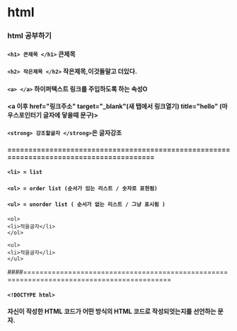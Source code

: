 # html
### html 공부하기
#### `<h1> 큰제목 </h1>` 큰제목
#### `<h2> 작은제목 </h2>` 작은제목,이것들말고 더있다.
#### `<a> </a>` 하이퍼텍스트 링크를 주입하도록 하는 속성O
#### <a 이후 href="링크주소" target="_blank"(새 탭에서 링크열기) title="hello" (마우스포인터기 글자에 닿을때 문구)>
#### `<strong> 강조할글자 </strong>`은 글자강조
#### ========================================================================================
#### `<li> = list`
#### `<ol> = order list (순서가 있는 리스트 / 숫자로 표현됨)`
#### `<ul> = unorder list ( 순서가 없는 리스트 / 그냥 표시됨 )`
```
<ol>
<li>적을글자</li>
</ol>
```
```
<ul>
<li>적을글자</li>
</ul>
```
####==========================================================================================
#### `<!DOCTYPE html>`
#### 자신이 작성한 HTML 코드가 어떤 방식의 HTML 코드로 작성되엇는지를 선언하는 문자.
